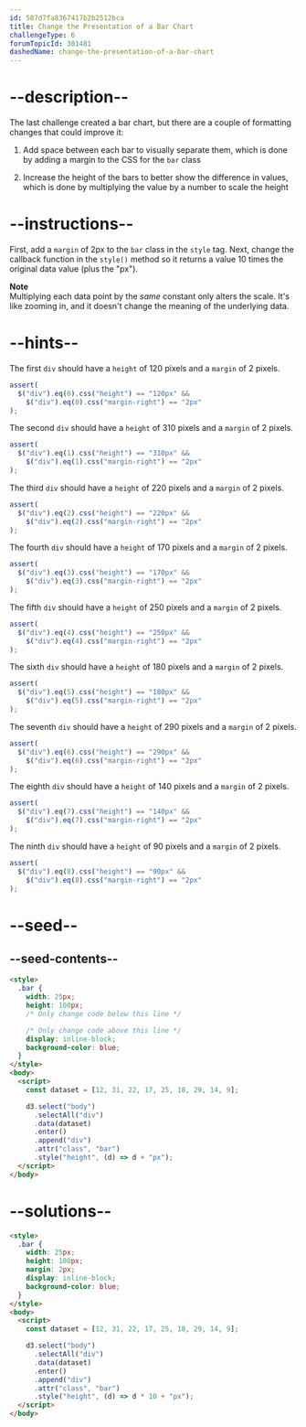 ```yaml
---
id: 587d7fa8367417b2b2512bca
title: Change the Presentation of a Bar Chart
challengeType: 6
forumTopicId: 301481
dashedName: change-the-presentation-of-a-bar-chart
---
```


# --description--

The last challenge created a bar chart, but there are a couple of formatting changes that could improve it:

1. Add space between each bar to visually separate them, which is done by adding a margin to the CSS for the `bar` class

2. Increase the height of the bars to better show the difference in values, which is done by multiplying the value by a number to scale the height

# --instructions--

First, add a `margin` of 2px to the `bar` class in the `style` tag. Next, change the callback function in the `style()` method so it returns a value 10 times the original data value (plus the "px").

**Note**  
Multiplying each data point by the _same_ constant only alters the scale. It's like zooming in, and it doesn't change the meaning of the underlying data.

# --hints--

The first `div` should have a `height` of 120 pixels and a `margin` of 2 pixels.

```js
assert(
  $("div").eq(0).css("height") == "120px" &&
    $("div").eq(0).css("margin-right") == "2px"
);
```

The second `div` should have a `height` of 310 pixels and a `margin` of 2 pixels.

```js
assert(
  $("div").eq(1).css("height") == "310px" &&
    $("div").eq(1).css("margin-right") == "2px"
);
```

The third `div` should have a `height` of 220 pixels and a `margin` of 2 pixels.

```js
assert(
  $("div").eq(2).css("height") == "220px" &&
    $("div").eq(2).css("margin-right") == "2px"
);
```

The fourth `div` should have a `height` of 170 pixels and a `margin` of 2 pixels.

```js
assert(
  $("div").eq(3).css("height") == "170px" &&
    $("div").eq(3).css("margin-right") == "2px"
);
```

The fifth `div` should have a `height` of 250 pixels and a `margin` of 2 pixels.

```js
assert(
  $("div").eq(4).css("height") == "250px" &&
    $("div").eq(4).css("margin-right") == "2px"
);
```

The sixth `div` should have a `height` of 180 pixels and a `margin` of 2 pixels.

```js
assert(
  $("div").eq(5).css("height") == "180px" &&
    $("div").eq(5).css("margin-right") == "2px"
);
```

The seventh `div` should have a `height` of 290 pixels and a `margin` of 2 pixels.

```js
assert(
  $("div").eq(6).css("height") == "290px" &&
    $("div").eq(6).css("margin-right") == "2px"
);
```

The eighth `div` should have a `height` of 140 pixels and a `margin` of 2 pixels.

```js
assert(
  $("div").eq(7).css("height") == "140px" &&
    $("div").eq(7).css("margin-right") == "2px"
);
```

The ninth `div` should have a `height` of 90 pixels and a `margin` of 2 pixels.

```js
assert(
  $("div").eq(8).css("height") == "90px" &&
    $("div").eq(8).css("margin-right") == "2px"
);
```

# --seed--

## --seed-contents--

```html
<style>
  .bar {
    width: 25px;
    height: 100px;
    /* Only change code below this line */

    /* Only change code above this line */
    display: inline-block;
    background-color: blue;
  }
</style>
<body>
  <script>
    const dataset = [12, 31, 22, 17, 25, 18, 29, 14, 9];

    d3.select("body")
      .selectAll("div")
      .data(dataset)
      .enter()
      .append("div")
      .attr("class", "bar")
      .style("height", (d) => d + "px");
  </script>
</body>
```

# --solutions--

```html
<style>
  .bar {
    width: 25px;
    height: 100px;
    margin: 2px;
    display: inline-block;
    background-color: blue;
  }
</style>
<body>
  <script>
    const dataset = [12, 31, 22, 17, 25, 18, 29, 14, 9];

    d3.select("body")
      .selectAll("div")
      .data(dataset)
      .enter()
      .append("div")
      .attr("class", "bar")
      .style("height", (d) => d * 10 + "px");
  </script>
</body>
```
